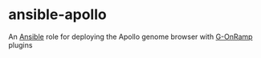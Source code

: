 # ansible-apollo
An [Ansible](https://www.ansible.com/) role for deploying the Apollo genome browser with [G-OnRamp](http://gonramp.org) plugins
